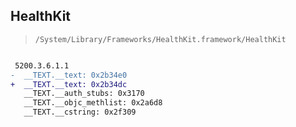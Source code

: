 ## HealthKit

> `/System/Library/Frameworks/HealthKit.framework/HealthKit`

```diff

 5200.3.6.1.1
-  __TEXT.__text: 0x2b34e0
+  __TEXT.__text: 0x2b34dc
   __TEXT.__auth_stubs: 0x3170
   __TEXT.__objc_methlist: 0x2a6d8
   __TEXT.__cstring: 0x2f309

```
